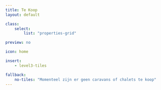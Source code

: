 ```yaml
---
title: Te Koop
layout: default

class:
    select:
        list: "properties-grid"

preview: no

icon: home

insert:
    - level3-tiles

fallback:
    no-tiles: "Momenteel zijn er geen caravans of chalets te koop"
---
```


